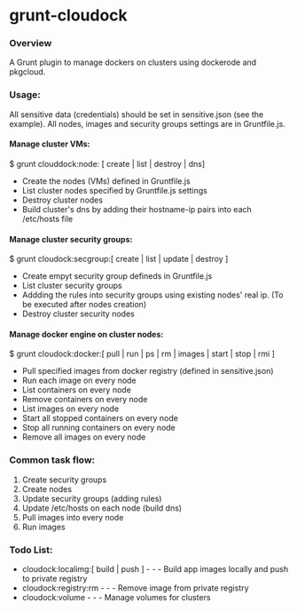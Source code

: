 # grunt-cloudock

### Overview
A Grunt plugin to manage dockers on clusters using dockerode and pkgcloud.

### Usage:

All sensitive data (credentials) should be set in sensitive.json (see the example).
All nodes, images and security groups settings are in Gruntfile.js.

#### Manage cluster VMs:
$ grunt clouddock:node: [ create | list | destroy | dns]

 - Create the nodes (VMs) defined in Gruntfile.js
 - List cluster nodes specified by Gruntfile.js settings
 - Destroy cluster nodes
 - Build cluster's dns by adding their hostname-ip pairs into each /etc/hosts file

#### Manage cluster security groups:
$ grunt cloudock:secgroup:[ create | list | update | destroy ]

 - Create empyt security group defineds in Gruntfile.js
 - List cluster security groups
 - Addding the rules into security groups using existing nodes' real ip. (To be executed after nodes creation)
 - Destroy cluster security nodes

#### Manage docker engine on cluster nodes:
$ grunt cloudock:docker:[ pull | run | ps | rm | images | start | stop | rmi ]

 - Pull specified images from docker registry (defined in sensitive.json)
 - Run each image on every node
 - List containers on every node
 - Remove containers on every node
 - List images on every node
 - Start all stopped containers on every node
 - Stop all running containers on every node 
 - Remove all images on every node

### Common task flow:
 1. Create security groups
 2. Create nodes
 3. Update security groups (adding rules)
 4. Update /etc/hosts on each node (build dns)
 5. Pull images into every node
 6. Run images

### Todo List:
 - cloudock:localimg:[ build | push ]  - - - Build app images locally and push to private registry
 - cloudock:registry:rm  - - - Remove image from private registry
 - cloudock:volume - - - Manage volumes for clusters
